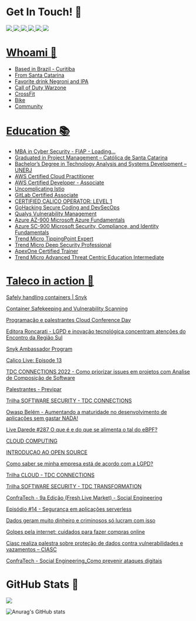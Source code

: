 # Get In Touch! 📮 
 <a href="https://www.linkedin.com/in/talescasagrande/">
    <img src="https://img.shields.io/badge/linkedin-%230077B5.svg?&style=for-the-badge&logo=linkedin&logoColor=white" />  <a href="https://twitter.com/100HnoMeuNome">
    <img src="https://img.shields.io/badge/Twitter-1DA1F2?style=for-the-badge&logo=twitter&logoColor=white" /> <a href="https://open.spotify.com/playlist/3T4t8IF7joe466LQIKnsYc?si=c8d92e2756674637"> <img src="https://img.shields.io/badge/Spotify-1ED760?&style=for-the-badge&logo=spotify&logoColor=white" /> <a href="https://www.tiktok.com/@tiosdowarzone"> <img src="https://img.shields.io/badge/TikTok-000000?style=for-the-badge&logo=tiktok&logoColor=white" /> <a href="tales.775@gmail.com"> <img src="https://img.shields.io/badge/Gmail-D14836?style=for-the-badge&logo=gmail&logoColor=white" /> <a href="https://t.me/umcopodecerveja"> <img src="https://img.shields.io/badge/Telegram-2CA5E0?style=for-the-badge&logo=telegram&logoColor=white" />
    
 
 
    
    
    
    
   

# Whoami 📃

  * Based in Brazil - Curitiba
  * From Santa Catarina
  * Favorite drink Negroni and IPA
  * Call of Duty Warzone
  * CrossFit
  * Bike
  * Community

# Education 📚 

  * MBA in Cyber Security - FIAP - Loading...
  * Graduated in Project Management – Católica de Santa Catarina
  * Bachelor’s Degree in Technology Analysis and Systems Development – UNERJ
  * AWS Certified Cloud Practitioner
  * AWS Certified Developer - Associate
  * Uncomplicating Istio
  * GitLab Certified Associate
  * CERTIFIED CALICO OPERATOR: LEVEL 1
  * GoHacking Secure Coding and DevSecOps
  * Qualys Vulnerability Management
  * Azure AZ-900 Microsoft Azure Fundamentals
  * Azure SC-900 Microsoft Security, Compliance, and Identity Fundamentals
  * Trend Micro TippingPoint Expert
  * Trend Micro Deep Security Professional
  * ApexOne Certified Trainer
  * Trend Micro Advanced Threat Centric Education Intermediate

# Taleco in action 🔨
[Safely handling containers | Snyk](https://snyk.io/blog/safely-handling-containers)

[Container Safekeeping and Vulnerability Scanning](https://youtu.be/zdp4tYD4gvU)

[Programação e palestrantes Cloud Conference Day](https://www.cloudconferenceday.com/programa%C3%A7%C3%A3o)

[Editora Roncarati - LGPD e inovação tecnológica concentram atenções do Encontro da Região Sul](https://www.editoraroncarati.com.br/v2/Artigos-e-Noticias/Artigos-e-Noticias/LGPD-e-inovacao-tecnologica-concentram-atencoes-do-Encontro-da-Regiao-Sul.html)

[Snyk Ambassador Program](https://snyk.io/snyk-ambassadors/)

[Calico Live: Episode 13](https://youtu.be/5NwPlT7jrUY)

[TDC CONNECTIONS 2022 - Como priorizar issues em projetos com Analise de Composição de Software](https://promo.thedevconf.com/conn22-oracle)

[Palestrantes - Previpar](https://previpar.org.br/palestrantes/)

[Trilha SOFTWARE SECURITY - TDC CONNECTIONS](https://thedevconf.com/tdc/2022/connections/trilha-software-security?)

[Owasp Belém - Aumentando a maturidade no desenvolvimento de aplicações sem gastar NADA!](https://youtu.be/gA8pRTejBnA)

[Live Darede #287 O que é e do que se alimenta o tal do eBPF?](https://youtu.be/YGXUJEHNud4)

[CLOUD COMPUTING](https://youtu.be/d2WpsDNKvjc)

[INTRODUÇAO AO OPEN SOURCE](https://youtu.be/d2WpsDNKvjc)

[Como saber se minha empresa está de acordo com a LGPD?](https://youtu.be/5YCEIVb-cF4)

[Trilha CLOUD - TDC CONNECTIONS](https://thedevconf.com/tdc/2021/connections/trilha-cloud?)

[Trilha SOFTWARE SECURITY - TDC TRANSFORMATION](https://thedevconf.com/tdc/2021/transformation/trilha-software-security?)

[ConfraTech - 9a Edição (Fresh Live Market) - Social Engineering](https://www.eventbrite.com.br/e/confratech-9a-edicao-fresh-live-market-tickets-65580054709#)

[Episódio #14 - Segurança em aplicações serverless](https://open.spotify.com/episode/77uFSdWWktJ5jvLZ3TXAlq)

[Dados geram muito dinheiro e criminosos só lucram com isso](https://open.spotify.com/episode/7mNuqpc3kM51uOLZcnrr03)

[Golpes pela internet: cuidados para fazer compras online](https://www.youtube.com/watch?v=AECtCLAsIuE&ab_channel=Paran%C3%A1noAr)

[Ciasc realiza palestra sobre proteção de dados contra vulnerabilidades e vazamentos – CIASC](https://www.ciasc.sc.gov.br/noticias/ciasc-realiza-palestra-sobre-protecao-de-dados-contra-vulnerabilidades-e-vazamentos)

[ConfraTech - Social Engineering_Como prevenir ataques digitais](https://youtu.be/mJubkWfQKWQ)


# GitHub Stats 💬
![](https://komarev.com/ghpvc/?username=your-github-100HnoMeuNome&style=flat-square)

![Anurag's GitHub stats](https://github-readme-stats.vercel.app/api/?username=100HnoMeuNome&show_icons=true&title_color=fff&icon_color=79ff97&text_color=9f9f9f&bg_color=151515&ayout=compact)
